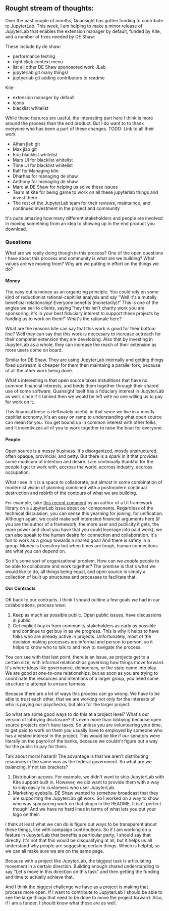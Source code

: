 <!--
.. title: JupyterLab Collaboration
.. slug: jupyterlab-collaboration
.. date: 2020-04-01 07:25:55 UTC-05:00
.. author: Saul Shanabrook
.. tags: Labs, JupyterLab
.. category: 
.. link: 
.. description: 
.. type: text
-->


## Rought stream of thoughts:

Over the past couple of months, Quansight has gotten funding to contribute to JupyterLab. This week, I am helping to make
a minor release of JupyterLab that enables the extension manager by default, funded by Kite, and a number of fixes needed
by DE Shaw:

<picture of extension manager>

These include by de shaw:

* performance testing
* right click context menu
* list all other DE Shaw sponosored work JLab
* jupyterlab git many things!
* juptyerlab git adding contributors to readme

Kite:

* extension manager by default
* icons
* blacklist whitelist


While these features are useful, the interesting part here I think is more around the process than the end product.
But I do want to to thank everyone who has been a part of these changes. TODO: Link to all their work

* Athan jlab git
* Max jlab git
* Eric blacklist whitelist
* Mars UI for blacklist whitelist
* Time UI for blacklist whitelist
* Ralf for Managing kite
* Dharhas for managing de shaw
* Anthony for managing de shaw
* Marc at DE Shaw for helping us solve these issues
* Team at kite for being game to work on all these jupyterlab things and invest there
* The rest of the JupyterLab team for their reviews, maintaince, and continued investment in the project and community

It's quite amazing how many different stakeholders and people are involved in moving something from an idea to showing up
in the end product you download.

### Questions

What are we really doing though in this process? One of the open questions I have about this process and community is what
are we building? What values are we moving from? Why are we putting in effort on the things we do?

#### Money

The easy out is money as an organizing principle. You could rely on some kind of reductionist rational-capitilist analysis
and say "Well it's a mutally beneficial relationship! Everyone benefits (monetarily)!" This is one of the angles we sell
to clients, saying "hey this isn't charity work you are sponsoring, it's in your best fiduciary interest to support these
projects by funding us to work on them!" What's the rationale here?

What are the reasons kite can say that this work is good for their bottom line?  Well they can say that this work is
neccesary to increase outreach for their completer extension they are developing. Also that by investing in JupyterLab
as a whole, they can increase the reach of their extension as more users come on board.

Similar for DE Shaw. They are using JupyterLab internally and getting things fixed upstream is cheaper for them
then maintaing a parallel fork, because of all the other work being done.

What's interesting is that open source takes instutitions that have no common financial interests, and binds
them together through their shared use of some software. Quansight itself has a fiduciary interest in JupyterLab
as well, since if it tanked then we would be left with no one willing us to pay for work on it.


This financial lense is deffinately useful, in that since we live in a mostly capitlist economy, it's an easy on ramp
to understanding what open source can mean for you. You get bound up in common interest with other folks, and it incentivizes
all of you to work together to raise the boat for everyone.

#### People

Open source is a messy business. It's disorganized, mostly unstructured, often opaque, provincial, and petty. But there is a
spark in it that provides some modicum of intention and desire. I am continually thankful for the people I get to work with,
accross the world, accross industry, accross occupation.

What I see in it is a space to collaborate, but almost in some combination of modernist vision of planning combined with a
postmodern continual destruction and rebirth of the contours of what we are building. 

For example, take [this recent comment](https://github.com/jupyterlab/jupyterlab/issues/7574#issuecomment-606091453) by an author
of a UI framework library on a JupyterLab issue about our components. Regardless of the technical discussion, you can sense
this yearning for joining, for unification. Although again, we could make self interested financial arguments here 
(if you are the author of a framework, the more user and publicity it gets, the more power and clout you have that
you could leverage into paid work), we can also speak to the human desire for connection and collaboration. It's fun
to work as a group towards a shared goal! And there is safety in a group. Money is transitory but when times are tough,
human connections are what you can depend on.

So it's some sort of organizational problem. How can we *enable* people to be able to collaborate and work together? The
premise is that's what we would like to do, all things being equal, and open source is simply a collection of built up
structures and processes to facilitate that.

#### Our Contracts

OK back to our contracts. I think I should outline a few goals we had in our collaborations, process wise:

1. Keep as much as possible public. Open public issues, have discussions in public. 
2. Get explicit buy in from community stakeholders as early as possible and continue to get buy in as we progress.
   This is why it helps to have folks who are already active in projects. Unfortunately, most of the decision making
   processes are informal and person to person, so it helps to know who to talk to and how to navigate the process.

You can see with that last point, there is an issue, as projects get to a certain size, with informal relationships governing
how things move forward. It's where ideas like governance, democracy, or the state come into play. We are good at one-to-one
relationships, but as soon as you are trying to coordinate the resources and intentions of a larger group, you need some
structure to attempt to ensure fairness.

Because there are a lot of ways this process can go wrong. We have to be able to trust each other, that we are working
not only for the interests of who is paying our paychecks, but also for the larger project.

So what are some good ways to do this at a project level? What's our version of lobbying disclosure? It's even more than lobbying
because open source projects don't have taxes. So unless you are volunteering your time, to get paid to work on them you
usually have to employed by someone who has a vested interest in the project. This would be like if our senators were
literally on the payroll of the banks, because we couldn't figure out a way for the public to pay for them.

Talk about moral hazard! The advantage is that we aren't distributing resources in the same was as the federal government.
So what are we balancing, if not tax brackets?

1. Distribution access. For example, we didn't want to ship JupyterLab with
   Kite support built in. However, we did want to provide them with a way to ship easily to customers who user JupyterLab.
2. Marketing eyeballs. DE Shaw wanted to somehow broadcast that they are supporting the JupyterLab git work. So I worked on
   a way to show who was sponsoring work on that plugin in the README. It isn't perfect though! And we have no hard lines
   in terms of what lets you put your logo on their. 

I think at least what we can do is figure out ways to be transparent about these things, like with campaign contributions.
So if I am working on a feature in JupyterLab that benefits a particular party, I should say that directly. It's not
that this would be disqualifying at all, but it helps us all understand *why* people are suggesting certain things. Which
is helpful, so we can all make sure we are on the same page.

Because with a project like JupyterLab, the biggest task is articulating movement in a certain direction. Building enough
shared understanding to say "Let's move in this direction on this task" and then getting the funding and time to actually
achieve that.

And I think the biggest challenge we have as a project is making that process more open. If I want to contribute to JupyterLab
I should be able to see the large things that need to be done to move the project forward. Also, if I am a funder, I should
know what these are as well.
